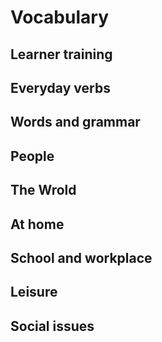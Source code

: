 

# Vocabulary


## Learner training


## Everyday verbs


## Words and grammar


## People


## The Wrold


## At home


## School and workplace


## Leisure


## Social issues

